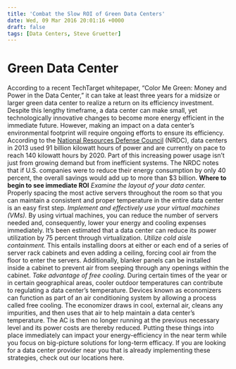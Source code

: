 ```yaml
---
title: 'Combat the Slow ROI of Green Data Centers'
date: Wed, 09 Mar 2016 20:01:16 +0000
draft: false
tags: [Data Centers, Steve Gruetter]
---
```


**Green Data Center**
=====================

According to a recent TechTarget whitepaper, “Color Me Green: Money and Power in the Data Center,” it can take at least three years for a midsize or larger green data center to realize a return on its efficiency investment. Despite this lengthy timeframe, a data center can make small, yet technologically innovative changes to become more energy efficient in the immediate future. However, making an impact on a data center’s environmental footprint will require ongoing efforts to ensure its efficiency. According to the [National Resources Defense Council](http://www.nrdc.org/energy/data-center-efficiency-assessment.asp) (NRDC), data centers in 2013 used 91 billion kilowatt hours of power and are currently on pace to reach 140 kilowatt hours by 2020. Part of this increasing power usage isn’t just from growing demand but from inefficient systems. The NRDC notes that if U.S. companies were to reduce their energy consumption by only 40 percent, the overall savings would add up to more than $3 billion. **Where to begin to see immediate ROI** _Examine the layout of your data center._ Properly spacing the most active servers throughout the room so that you can maintain a consistent and proper temperature in the entire data center is an easy first step. _Implement and effectively use your virtual machines (VMs)._ By using virtual machines, you can reduce the number of servers needed and, consequently, lower your energy and cooling expenses immediately. It’s been estimated that a data center can reduce its power utilization by 75 percent through virtualization. _Utilize cold aisle containment._ This entails installing doors at either or each end of a series of server rack cabinets and even adding a ceiling, forcing cool air from the floor to enter the servers. Additionally, blanker panels can be installed inside a cabinet to prevent air from seeping through any openings within the cabinet. _Take advantage of free cooling._ During certain times of the year or in certain geographical areas, cooler outdoor temperatures can contribute to regulating a data center’s temperature. Devices known as economizers can function as part of an air conditioning system by allowing a process called free cooling. The economizer draws in cool, external air, cleans any impurities, and then uses that air to help maintain a data center’s temperature. The AC is then no longer running at the previous necessary level and its power costs are thereby reduced. Putting these things into place immediately can impact your energy-efficiency in the near term while you focus on big-picture solutions for long-term efficacy. If you are looking for a data center provider near you that is already implementing these strategies, check out our locations here.